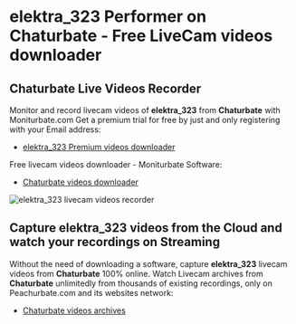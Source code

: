 # elektra_323 Performer on Chaturbate - Free LiveCam videos downloader

## Chaturbate Live Videos Recorder

Monitor and record livecam videos of **elektra_323** from **Chaturbate** with Moniturbate.com
Get a premium trial for free by just and only registering with your Email address:
* [elektra_323 Premium videos downloader](https://moniturbate.com/request-demo-licence-key.html)

Free livecam videos downloader - Moniturbate Software:
* [Chaturbate videos downloader](https://moniturbate.com/moniturbate-download-software.html)

![elektra_323 livecam videos recorder](https://peachurnet.com/templates/moniturbate-software.png)


## Capture elektra_323 videos from the Cloud and watch your recordings on Streaming

Without the need of downloading a software, capture **elektra_323** livecam videos from **Chaturbate** 100% online.
Watch Livecam archives from **Chaturbate** unlimitedly from thousands of existing recordings, only on Peachurbate.com and its websites network:
* [Chaturbate videos archives](https://peachurnet.com/)